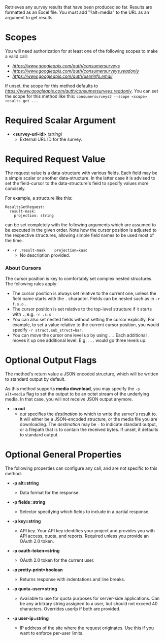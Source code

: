 Retrieves any survey results that have been produced so far. Results are formatted as an Excel file. You must add &#34;?alt=media&#34; to the URL as an argument to get results.
# Scopes

You will need authorization for at least one of the following scopes to make a valid call:

* *https://www.googleapis.com/auth/consumersurveys*
* *https://www.googleapis.com/auth/consumersurveys.readonly*
* *https://www.googleapis.com/auth/userinfo.email*

If unset, the scope for this method defaults to *https://www.googleapis.com/auth/consumersurveys.readonly*.
You can set the scope for this method like this: `consumersurveys2 --scope <scope> results get ...`
# Required Scalar Argument
* **&lt;survey-url-id&gt;** *(string)*
    - External URL ID for the survey.
# Required Request Value

The request value is a data-structure with various fields. Each field may be a simple scalar or another data-structure.
In the latter case it is advised to set the field-cursor to the data-structure's field to specify values more concisely.

For example, a structure like this:
```
ResultsGetRequest:
  result-mask:
    projection: string

```

can be set completely with the following arguments which are assumed to be executed in the given order. Note how the cursor position is adjusted to the respective structures, allowing simple field names to be used most of the time.

* `-r .result-mask    projection=kasd`
    - No description provided.



### About Cursors

The cursor position is key to comfortably set complex nested structures. The following rules apply:

* The cursor position is always set relative to the current one, unless the field name starts with the `.` character. Fields can be nested such as in `-r f.s.o` .
* The cursor position is set relative to the top-level structure if it starts with `.`, e.g. `-r .s.s`
* You can also set nested fields without setting the cursor explicitly. For example, to set a value relative to the current cursor position, you would specify `-r struct.sub_struct=bar`.
* You can move the cursor one level up by using `..`. Each additional `.` moves it up one additional level. E.g. `...` would go three levels up.


# Optional Output Flags

The method's return value a JSON encoded structure, which will be written to standard output by default.

As this method supports **media download**, you may specify the `-p alt=media` flag to set the output to be an octet stream of the underlying media. In that case, you will not receive JSON output anymore.

* **-o out**
    - *out* specifies the *destination* to which to write the server's result to.
      It will either be a JSON-encoded structure, or the media file you are downloading.
      The *destination* may be `-` to indicate standard output, or a filepath that is to contain the received bytes.
      If unset, it defaults to standard output.
# Optional General Properties

The following properties can configure any call, and are not specific to this method.

* **-p alt=string**
    - Data format for the response.

* **-p fields=string**
    - Selector specifying which fields to include in a partial response.

* **-p key=string**
    - API key. Your API key identifies your project and provides you with API access, quota, and reports. Required unless you provide an OAuth 2.0 token.

* **-p oauth-token=string**
    - OAuth 2.0 token for the current user.

* **-p pretty-print=boolean**
    - Returns response with indentations and line breaks.

* **-p quota-user=string**
    - Available to use for quota purposes for server-side applications. Can be any arbitrary string assigned to a user, but should not exceed 40 characters. Overrides userIp if both are provided.

* **-p user-ip=string**
    - IP address of the site where the request originates. Use this if you want to enforce per-user limits.
